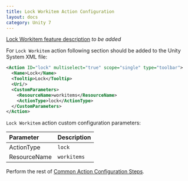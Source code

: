 ```yaml
---
title: Lock Workitem Action Configuration
layout: docs
category: Unity 7
---
```

[Lock Workitem feature description](../../features/process-management/lock-workitem.md) *to be added*

For `Lock Workitem` action following section should be added to the Unity System XML file:

```xml
<Action ID="lock" multiselect="true" scope="single" type="toolbar">
  <Name>Lock</Name>
  <Tooltip>Lock</Tooltip>
  <Uri/>
  <CustomParameters>
    <ResourceName>workitems</ResourceName>
    <ActionType>lock</ActionType>
  </CustomParameters>
</Action>
```

`Lock Workitem` action custom configuration parameters:

| Parameter       | Description |
|:----------------|:------------|
|ActionType       | `lock` |
|ResourceName       | `workitems` |

Perform the rest of [Common Action Configuration Steps](../actions.md#common-actions-configuration-steps).
